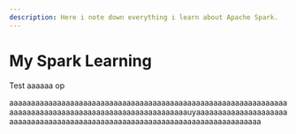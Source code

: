 ```yaml
---
description: Here i note down everything i learn about Apache Spark.
---
```


# My Spark Learning

Test aaaaaa op

aaaaaaaaaaaaaaaaaaaaaaaaaaaaaaaaaaaaaaaaaaaaaaaaaaaaaaaaaaaaaaaaaaaaaaaaaaaaaaaaaaaaaaaaaaaaaaaaaaaaaaaaauyaaaaaaaaaaaaaaaaaaaaaaaaaaaaaaaaaaaaaaaaaaaaaaaaaaaaaaaaaaaaaaaaaaaaaaaaaaaaaaa

